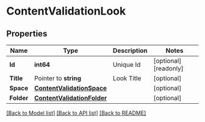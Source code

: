 # ContentValidationLook

## Properties

Name | Type | Description | Notes
------------ | ------------- | ------------- | -------------
**Id** | **int64** | Unique Id | [optional] [readonly] 
**Title** | Pointer to **string** | Look Title | [optional] 
**Space** | [**ContentValidationSpace**](ContentValidationSpace.md) |  | [optional] 
**Folder** | [**ContentValidationFolder**](ContentValidationFolder.md) |  | [optional] 

[[Back to Model list]](../README.md#documentation-for-models) [[Back to API list]](../README.md#documentation-for-api-endpoints) [[Back to README]](../README.md)


